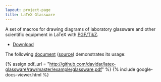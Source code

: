 ```yaml
---
layout: project-page
title: LaTeX Glassware
---
```


A set of macros for drawing diagrams of laboratory glassware and other scientific equipment in LaTeX with [PGF/TikZ][2].

  * [Download][1]

The following [document][3] ([source][4]) demonstrates its usage:

{% assign pdf_url = "http://github.com/davidar/latex-glassware/raw/master/example/glassware.pdf" %}
{% include google-docs-viewer.html %}

   [1]: http://github.com/davidar/latex-glassware/blob/master/glasswarelib.tex
   [2]: http://sourceforge.net/projects/pgf/
   [3]: http://github.com/davidar/latex-glassware/raw/master/example/glassware.pdf
   [4]: http://github.com/davidar/latex-glassware/blob/master/example/glassware.tex

